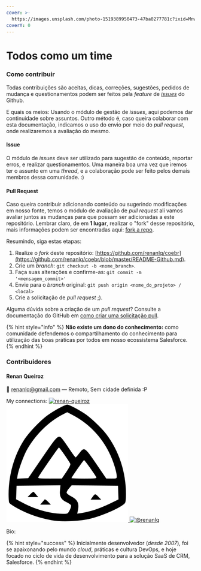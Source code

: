 ```yaml
---
cover: >-
  https://images.unsplash.com/photo-1519389950473-47ba0277781c?ixid=MnwxMjA3fDB8MHxwaG90by1wYWdlfHx8fGVufDB8fHx8&ixlib=rb-1.2.1&auto=format&fit=crop&w=2970&q=80
coverY: 0
---
```


# Todos como um time

### Como contribuir

Todas contribuições são aceitas, dicas, correções, sugestões, pedidos de mudança e questionamentos podem ser feitos pela _feature_ de [_issues_](https://github.com/renanlq/salesforce/issues) do Github.

E quais os meios: Usando o módulo de gestão de _issues_, aqui podemos dar continuidade sobre assuntos. Outro método é, caso queira colaborar com esta documentação, indicamos o uso do envio por meio do _pull request_, onde realizaremos a avaliação do mesmo.

#### Issue

O módulo de _issues_ deve ser utilizado para sugestão de conteúdo, reportar erros, e realizar questionamentos. Uma maneira boa uma vez que iremos ter o assunto em uma _thread_, e a colaboração pode ser feito pelos demais membros dessa comunidade. :)

#### Pull Request

Caso queira contribuir adicionando conteúdo ou sugerindo modificações em nosso fonte, temos o módulo de avaliação de _pull request_ ali vamos avaliar juntos as mudanças para que possam ser adicionadas a este repositório. Lembrar claro, de em **1 lugar**, realizar o "fork" desse repositório, mais informações podem ser encontradas aqui: [fork a repo](https://docs.github.com/en/get-started/quickstart/fork-a-repo).

Resumindo, siga estas etapas:

1. Realize o _fork_ deste repositório: [https://github.com/renanlq/coebr](https://github.com/renanlq/coebr/blob/master/README-Github.md).
2. Crie um _branch_: `git checkout -b <nome_branch>`.
3. Faça suas alterações e confirme-as: `git commit -m '<mensagem_commit>'`
4. Envie para o _branch_ original: `git push origin <nome_do_projeto> / <local>`
5. Crie a solicitação de _pull request_ ;).

Alguma dúvida sobre a criação de um _pull request_? Consulte a documentação do GitHub em [como criar uma solicitação pull](https://help.github.com/en/github/collaborating-with-issues-and-pull-requests/creating-a-pull-request).

{% hint style="info" %}
**Não existe um dono do conhecimento:** como comunidade defendemos o compartilhamento do conhecimento para utilização das boas práticas por todos em nosso ecossistema Salesforce.
{% endhint %}

### Contribuidores

#### Renan Queiroz

👋 renanlq@gmail.com — Remoto, Sem cidade definida :P&#x20;

My connections: [![renan-queiroz](https://camo.githubusercontent.com/28bbd2596707954793abeff9eb24d343c1c78b7bf184b90294b4b190c6097a65/68747470733a2f2f63646e2e6a7364656c6976722e6e65742f6e706d2f73696d706c652d69636f6e7340332e302e312f69636f6e732f6c696e6b6564696e2e737667)  ](https://linkedin.com/in/renanlq)[![renanlq](https://github.com/alanJaouen/alanJaouen/raw/master/img/trailhead.svg)   ](https://trailblazer.me/id/renanlq)[![@renanlq](https://camo.githubusercontent.com/62e64e26e4fb4cf9f89649ea65f9b936094bc39d99770a9165911c925ddc2e20/68747470733a2f2f63646e2e6a7364656c6976722e6e65742f6e706d2f73696d706c652d69636f6e7340332e302e312f69636f6e732f6d656469756d2e737667)](https://medium.com/@renanlq)

Bio:

{% hint style="success" %}
Inicialmente desenvolvedor (_desde 2007_), foi se apaixonando pelo mundo _cloud_, práticas e cultura DevOps, e hoje focado no ciclo de vida de desenvolvimento para a solução SaaS de CRM, Salesforce.
{% endhint %}
